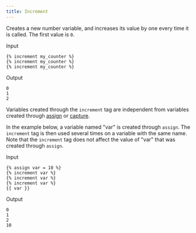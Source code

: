 ```yaml
---
title: Increment
---
```


Creates a new number variable, and increases its value by one every time it is called. The first value is `0`.

Input
```liquid
{% increment my_counter %}
{% increment my_counter %}
{% increment my_counter %}
```

Output
```text
0
1
2
```

Variables created through the `increment` tag are independent from variables created through [assign][assign] or [capture][capture].

In the example below, a variable named "var" is created through `assign`. The `increment` tag is then used several times on a variable with the same name. Note that the `increment` tag does not affect the value of "var" that was created through `assign`.

Input
```liquid
{% assign var = 10 %}
{% increment var %}
{% increment var %}
{% increment var %}
{{ var }}
```

Output
```text
0
1
2
10
```

[assign]: ./assign.html
[capture]: ./capture.html
